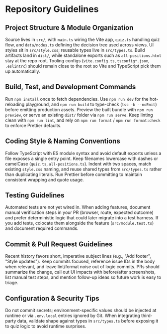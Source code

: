 # Repository Guidelines

## Project Structure & Module Organization

Source lives in `src/`, with `main.ts` wiring the Vite app, `quiz.ts` handling quiz flow, and `data/nodes.ts` defining the decision tree used across views. UI styles sit in `src/style.css`; reusable types live in `src/types.ts`. Build artifacts land in `dist/`, while standalone exports such as `all-positions.html` stay at the repo root. Tooling configs (`vite.config.ts`, `tsconfig*.json`, `.eslintrc`) should remain close to the root so Vite and TypeScript pick them up automatically.

## Build, Test, and Development Commands

Run `npm install` once to fetch dependencies. Use `npm run dev` for the hot-reloading playground, and `npm run build` to type-check (`tsc -b --noEmit`) before emitting production assets. Preview the built bundle with `npm run preview`, or serve an existing `dist/` folder via `npm run serve`. Keep linting clean with `npm run lint`, and rely on `npm run format` / `npm run format:check` to enforce Prettier defaults.

## Coding Style & Naming Conventions

Follow TypeScript with ES module syntax and avoid default exports unless a file exposes a single entry point. Keep filenames lowercase with dashes or camelCase (`quiz.ts`, `all-positions.ts`). Indent with two spaces, match existing `style.css` naming, and reuse shared types from `src/types.ts` rather than duplicating literals. Run Prettier before committing to maintain consistent wrapping and quote usage.

## Testing Guidelines

Automated tests are not yet wired in. When adding features, document manual verification steps in your PR (browser, route, expected outcome) and prefer deterministic logic that could later migrate into a test harness. If you add tests, colocate them alongside the feature (`src/module.test.ts`) and document required commands.

## Commit & Pull Request Guidelines

Recent history favors short, imperative subject lines (e.g., "Add footer", "Style updates"). Keep commits focused, reference issue IDs in the body when relevant, and leave lint/format noise out of logic commits. PRs should summarize the change, call out UI impacts with before/after screenshots, list manual test steps, and mention follow-up ideas so future work is easy to triage.

## Configuration & Security Tips

Do not commit secrets; environment-specific values should be injected at runtime or via `.env.local` entries ignored by Git. When integrating third-party data, validate shape against types in `src/types.ts` before exposing it to quiz logic to avoid runtime surprises.
